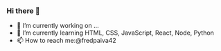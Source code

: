 ### Hi there 👋

- 🔭 I’m currently working on ...
- 🌱 I’m currently learning HTML, CSS, JavaScript, React, Node, Python
- 📫 How to reach me:@fredpaiva42


